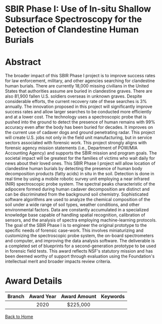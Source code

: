 
SBIR Phase I: Use of In-situ Shallow Subsurface Spectroscopy for the Detection of Clandestine Human Burials
===========================================================================================================

# Abstract


The broader impact of this SBIR Phase I project is to improve success rates for law enforcement, military, and other agencies searching for clandestine human burials. There are currently 18,000 missing civilians in the United States that authorities assume are buried in clandestine graves. There are also 81,900 fallen U.S. soldiers overseas in unknown graves. Despite considerable efforts, the current recovery rate of these searches is 3% annually. The innovation proposed in this project will significantly improve success rates and allow larger searches to be conducted more efficiently and at a lower cost. The technology uses a spectroscopic probe that is pushed into the ground to detect the presence of human remains with 99% accuracy even after the body has been buried for decades. It improves on the current use of cadaver dogs and ground penetrating radar. This project will create U.S. jobs not only in the field unit manufacturing, but in service sectors associated with forensic work. This project strongly aligns with forensic agency mission statements (i.e., Department of POW/MIA Accounting Agency) and supports the SBIR mission and program goals. The societal impact will be greatest for the families of victims who wait daily for news about their loved ones. This SBIR Phase I project will allow location of clandestine human burials by detecting the presence of human body decomposition products (fatty acids) in situ in the soil. Detection is done in real time by using a mobile robotic survey unit employing a near infrared (NIR) spectroscopic probe system. The spectral peaks characteristic of the adipocere formed during human cadaver decomposition are distinct and can be discriminated from the background soil chemistry. Sophisticated software algorithms are used to analyze the chemical composition of the soil under a wide range of soil types, weather conditions, and other environmental factors. Data are constantly accumulated in a specialized knowledge base capable of handling spatial recognition, calibration of sensors, and the analysis of spectra employing machine-learning protocols. The goal of the SBIR Phase I is to engineer the original prototype to the specific needs of forensic case-work. This involves miniaturizing and customizing the spectroscopic probe system, the on-board spectrometers and computer, and improving the data analysis software. The deliverable is a completed set of blueprints for a second-generation prototype to be used in forensic field tests. This award reflects NSF's statutory mission and has been deemed worthy of support through evaluation using the Foundation's intellectual merit and broader impacts review criteria.  

# Award Details

|Branch|Award Year|Award Amount|Keywords|
| :---: | :---: | :---: | :---: |
||2020|$225,000||
  
  


[Back to Home](https://github.com/chrischow/dod_sbir_awards/JT/#588)